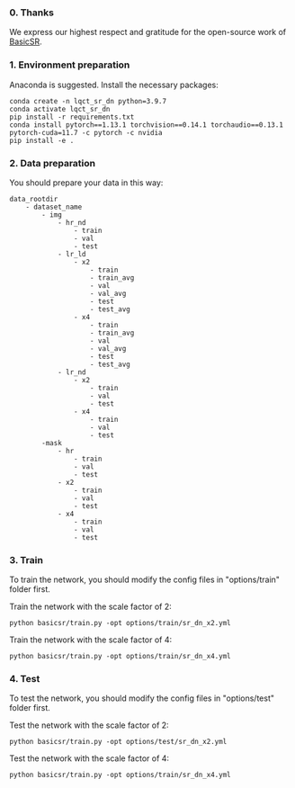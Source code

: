 ### 0. Thanks
We express our highest respect and gratitude for the open-source work of [BasicSR](https://github.com/XPixelGroup/BasicSR).
### 1. Environment preparation
Anaconda is suggested. Install the necessary packages:
```shell
conda create -n lqct_sr_dn python=3.9.7
conda activate lqct_sr_dn
pip install -r requirements.txt
conda install pytorch==1.13.1 torchvision==0.14.1 torchaudio==0.13.1 pytorch-cuda=11.7 -c pytorch -c nvidia
pip install -e .
```
### 2. Data preparation
You should prepare your data in this way:
```
data_rootdir
    - dataset_name
        - img
            - hr_nd
                - train
                - val
                - test
            - lr_ld
                - x2
                    - train
                    - train_avg
                    - val
                    - val_avg
                    - test
                    - test_avg
                - x4
                    - train
                    - train_avg
                    - val
                    - val_avg
                    - test
                    - test_avg
            - lr_nd
                - x2
                    - train
                    - val
                    - test
                - x4
                    - train
                    - val
                    - test
        -mask
            - hr
                - train
                - val
                - test
            - x2
                - train
                - val
                - test
            - x4
                - train
                - val
                - test
```
### 3. Train
To train the network, you should modify the config files in "options/train" folder first.

Train the network with the scale factor of 2:
```shell
python basicsr/train.py -opt options/train/sr_dn_x2.yml
```
Train the network with the scale factor of 4:
```shell
python basicsr/train.py -opt options/train/sr_dn_x4.yml
```
### 4. Test
To test the network, you should modify the config files in "options/test" folder first.

Test the network with the scale factor of 2:
```shell
python basicsr/train.py -opt options/test/sr_dn_x2.yml
```
Test the network with the scale factor of 4:
```shell
python basicsr/train.py -opt options/train/sr_dn_x4.yml
```